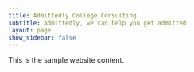 ```yaml
---
title: Admittedly College Consulting
subtitle: Admittedly, we can help you get admitted
layout: page
show_sidebar: false
---
```


This is the sample website content.
